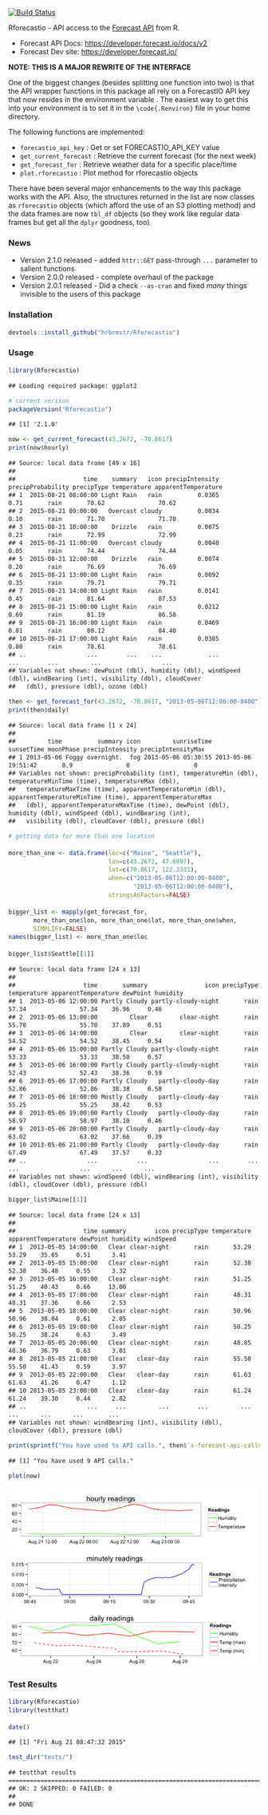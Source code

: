 [![Build Status](https://travis-ci.org/hrbrmstr/Rforecastio.svg)](https://travis-ci.org/hrbrmstr/Rforecastio)

Rforecastio - API access to the [Forecast API](https://developer.forecast.io/docs/v2) from R.

-   Forecast API Docs: <https://developer.forecast.io/docs/v2>
-   Forecast Dev site: <https://developer.forecast.io/>

**NOTE: THIS IS A MAJOR REWRITE OF THE INTERFACE**

One of the biggest changes (besides splitting one function into two) is that the API wrapper functions in this package all rely on a ForecastIO API key that now resides in the environment variable . The easiest way to get this into your environment is to set it in the `\code{.Renviron}` file in your home directory.

The following functions are implemented:

-   `forecastio_api_key` : Get or set FORECASTIO\_API\_KEY value
-   `get_current_forecast` : Retrieve the current forecast (for the next week)
-   `get_forecast_for` : Retrieve weather data for a specific place/time
-   `plot.rforecastio` : Plot method for rforecastio objects

There have been several major enhancements to the way this package works with the API. Also, the structures returned in the list are now classes as `rforecastio` objects (which afford the use of an S3 plotting method) and the data frames are now `tbl_df` objects (so they work like regular data frames but get all the `dplyr` goodness, too).

### News

-   Version 2.1.0 released - added `httr::GET` pass-through `...` parameter to salient functions
-   Version 2.0.0 released - complete overhaul of the package
-   Version 2.0.1 released - Did a check `--as-cran` and fixed *many* things invisible to the users of this package

### Installation

``` r
devtools::install_github("hrbrmstr/Rforecastio")
```

### Usage

``` r
library(Rforecastio)
```

    ## Loading required package: ggplot2

``` r
# current verison
packageVersion("Rforecastio")
```

    ## [1] '2.1.0'

``` r
now <- get_current_forecast(43.2672, -70.8617)
print(now$hourly)
```

    ## Source: local data frame [49 x 16]
    ## 
    ##                   time    summary   icon precipIntensity precipProbability precipType temperature apparentTemperature
    ## 1  2015-08-21 08:00:00 Light Rain   rain          0.0365              0.71       rain       70.62               70.62
    ## 2  2015-08-21 09:00:00   Overcast cloudy          0.0034              0.10       rain       71.70               71.70
    ## 3  2015-08-21 10:00:00    Drizzle   rain          0.0075              0.23       rain       72.99               72.99
    ## 4  2015-08-21 11:00:00   Overcast cloudy          0.0040              0.05       rain       74.44               74.44
    ## 5  2015-08-21 12:00:00    Drizzle   rain          0.0074              0.20       rain       76.69               76.69
    ## 6  2015-08-21 13:00:00 Light Rain   rain          0.0092              0.35       rain       79.71               79.71
    ## 7  2015-08-21 14:00:00 Light Rain   rain          0.0141              0.45       rain       81.64               87.53
    ## 8  2015-08-21 15:00:00 Light Rain   rain          0.0212              0.69       rain       81.19               86.58
    ## 9  2015-08-21 16:00:00 Light Rain   rain          0.0469              0.81       rain       80.12               84.40
    ## 10 2015-08-21 17:00:00 Light Rain   rain          0.0385              0.80       rain       78.61               78.61
    ## ..                 ...        ...    ...             ...               ...        ...         ...                 ...
    ## Variables not shown: dewPoint (dbl), humidity (dbl), windSpeed (dbl), windBearing (int), visibility (dbl), cloudCover
    ##   (dbl), pressure (dbl), ozone (dbl)

``` r
then <- get_forecast_for(43.2672, -70.8617, "2013-05-06T12:00:00-0400")
print(then$daily)
```

    ## Source: local data frame [1 x 24]
    ## 
    ##         time          summary icon         sunriseTime          sunsetTime moonPhase precipIntensity precipIntensityMax
    ## 1 2013-05-06 Foggy overnight.  fog 2013-05-06 05:30:55 2013-05-06 19:51:42       0.9               0                  0
    ## Variables not shown: precipProbability (int), temperatureMin (dbl), temperatureMinTime (time), temperatureMax (dbl),
    ##   temperatureMaxTime (time), apparentTemperatureMin (dbl), apparentTemperatureMinTime (time), apparentTemperatureMax
    ##   (dbl), apparentTemperatureMaxTime (time), dewPoint (dbl), humidity (dbl), windSpeed (dbl), windBearing (int),
    ##   visibility (dbl), cloudCover (dbl), pressure (dbl)

``` r
# getting data for more than one location

more_than_one <- data.frame(loc=c("Maine", "Seattle"),
                            lon=c(43.2672, 47.6097),
                            lat=c(70.8617, 122.3331),
                            when=c("2013-05-06T12:00:00-0400",
                                   "2013-05-06T12:00:00-0400"),
                            stringsAsFactors=FALSE)

bigger_list <- mapply(get_forecast_for, 
       more_than_one$lon, more_than_one$lat, more_than_one$when,
       SIMPLIFY=FALSE)
names(bigger_list) <- more_than_one$loc

bigger_list$Seattle[[1]]
```

    ## Source: local data frame [24 x 13]
    ## 
    ##                   time       summary                icon precipType temperature apparentTemperature dewPoint humidity
    ## 1  2013-05-06 12:00:00 Partly Cloudy partly-cloudy-night       rain       57.34               57.34    36.96     0.46
    ## 2  2013-05-06 13:00:00         Clear         clear-night       rain       55.78               55.78    37.89     0.51
    ## 3  2013-05-06 14:00:00         Clear         clear-night       rain       54.52               54.52    38.45     0.54
    ## 4  2013-05-06 15:00:00 Partly Cloudy partly-cloudy-night       rain       53.33               53.33    38.50     0.57
    ## 5  2013-05-06 16:00:00 Partly Cloudy partly-cloudy-night       rain       52.43               52.43    38.36     0.59
    ## 6  2013-05-06 17:00:00 Partly Cloudy   partly-cloudy-day       rain       52.86               52.86    38.38     0.58
    ## 7  2013-05-06 18:00:00 Mostly Cloudy   partly-cloudy-day       rain       55.25               55.25    38.42     0.53
    ## 8  2013-05-06 19:00:00 Partly Cloudy   partly-cloudy-day       rain       58.97               58.97    38.10     0.46
    ## 9  2013-05-06 20:00:00 Partly Cloudy   partly-cloudy-day       rain       63.02               63.02    37.66     0.39
    ## 10 2013-05-06 21:00:00 Partly Cloudy   partly-cloudy-day       rain       67.49               67.49    37.57     0.33
    ## ..                 ...           ...                 ...        ...         ...                 ...      ...      ...
    ## Variables not shown: windSpeed (dbl), windBearing (int), visibility (dbl), cloudCover (dbl), pressure (dbl)

``` r
bigger_list$Maine[[1]]
```

    ## Source: local data frame [24 x 13]
    ## 
    ##                   time summary        icon precipType temperature apparentTemperature dewPoint humidity windSpeed
    ## 1  2013-05-05 14:00:00   Clear clear-night       rain       53.29               53.29    35.65     0.51      3.41
    ## 2  2013-05-05 15:00:00   Clear clear-night       rain       52.38               52.38    36.48     0.55      3.32
    ## 3  2013-05-05 16:00:00   Clear clear-night       rain       51.25               51.25    40.43     0.66     13.00
    ## 4  2013-05-05 17:00:00   Clear clear-night       rain       48.31               48.31    37.36     0.66      2.53
    ## 5  2013-05-05 18:00:00   Clear clear-night       rain       50.96               50.96    38.04     0.61      2.05
    ## 6  2013-05-05 19:00:00   Clear clear-night       rain       50.25               50.25    38.24     0.63      3.49
    ## 7  2013-05-05 20:00:00   Clear clear-night       rain       48.85               48.36    36.79     0.63      3.01
    ## 8  2013-05-05 21:00:00   Clear   clear-day       rain       55.50               55.50    41.43     0.59      3.97
    ## 9  2013-05-05 22:00:00   Clear   clear-day       rain       61.63               61.63    41.26     0.47      1.12
    ## 10 2013-05-05 23:00:00   Clear   clear-day       rain       61.24               61.24    39.30     0.44      2.82
    ## ..                 ...     ...         ...        ...         ...                 ...      ...      ...       ...
    ## Variables not shown: windBearing (int), visibility (dbl), cloudCover (dbl), pressure (dbl)

``` r
print(sprintf("You have used %s API calls.", then$`x-forecast-api-calls`))
```

    ## [1] "You have used 9 API calls."

``` r
plot(now)
```

![](README_files/figure-markdown_github/unnamed-chunk-3-1.png)

### Test Results

``` r
library(Rforecastio)
library(testthat)

date()
```

    ## [1] "Fri Aug 21 08:47:32 2015"

``` r
test_dir("tests/")
```

    ## testthat results ========================================================================================================
    ## OK: 2 SKIPPED: 0 FAILED: 0
    ## 
    ## DONE
